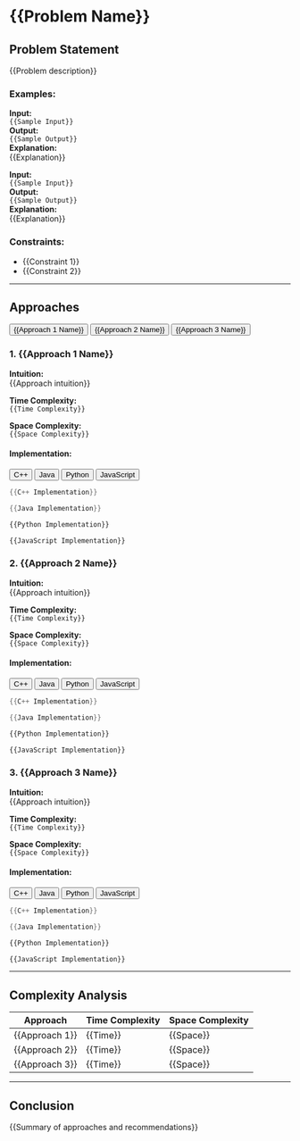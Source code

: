 
# {{Problem Name}}

## Problem Statement
{{Problem description}}

### Examples:
**Input:**  
`{{Sample Input}}`  
**Output:**  
`{{Sample Output}}`  
**Explanation:**  
{{Explanation}}

**Input:**  
`{{Sample Input}}`  
**Output:**  
`{{Sample Output}}`  
**Explanation:**  
{{Explanation}}

### Constraints:
- {{Constraint 1}}
- {{Constraint 2}}

---

## Approaches

<div class="code-switcher">
    <button class="code-btn active" data-method="approach1">{{Approach 1 Name}}</button>
    <button class="code-btn" data-method="approach2">{{Approach 2 Name}}</button>
    <button class="code-btn" data-method="approach3">{{Approach 3 Name}}</button>
</div>

<div class="implementation approach1 active">

### 1. {{Approach 1 Name}}
**Intuition:**  
{{Approach intuition}}

**Time Complexity:**  
`{{Time Complexity}}`

**Space Complexity:**  
`{{Space Complexity}}`

#### Implementation:

<div class="language-switcher">
    <button class="lang-btn active" data-lang="cpp">C++</button>
    <button class="lang-btn" data-lang="java">Java</button>
    <button class="lang-btn" data-lang="python">Python</button>
    <button class="lang-btn" data-lang="javascript">JavaScript</button>
</div>

<div class="code-block cpp active">

```java
{{C++ Implementation}}
```
</div>

<div class="code-block java">

```java
{{Java Implementation}}
```
</div>

<div class="code-block python">

```python
{{Python Implementation}}
```
</div>

<div class="code-block javascript">


```javascript
{{JavaScript Implementation}}
```
</div>

</div>

<div class="implementation approach2">

### 2. {{Approach 2 Name}}
**Intuition:**  
{{Approach intuition}}

**Time Complexity:**  
`{{Time Complexity}}`

**Space Complexity:**  
`{{Space Complexity}}`

#### Implementation:

<div class="language-switcher">
    <button class="lang-btn active" data-lang="cpp">C++</button>
    <button class="lang-btn" data-lang="java">Java</button>
    <button class="lang-btn" data-lang="python">Python</button>
    <button class="lang-btn" data-lang="javascript">JavaScript</button>
</div>

<div class="code-block cpp active">

```java
{{C++ Implementation}}
```
</div>

<div class="code-block java">

```java
{{Java Implementation}}
```
</div>

<div class="code-block python">

```python
{{Python Implementation}}
```
</div>

<div class="code-block javascript">


```javascript
{{JavaScript Implementation}}
```
</div>

</div>

<div class="implementation approach3">

### 3. {{Approach 3 Name}}
**Intuition:**  
{{Approach intuition}}

**Time Complexity:**  
`{{Time Complexity}}`

**Space Complexity:**  
`{{Space Complexity}}`

#### Implementation:

<div class="language-switcher">
    <button class="lang-btn active" data-lang="cpp">C++</button>
    <button class="lang-btn" data-lang="java">Java</button>
    <button class="lang-btn" data-lang="python">Python</button>
    <button class="lang-btn" data-lang="javascript">JavaScript</button>
</div>

<div class="code-block cpp active">


```java
{{C++ Implementation}}
```
</div>

<div class="code-block java">


```java
{{Java Implementation}}
```
</div>

<div class="code-block python">


```python
{{Python Implementation}}
```
</div>

<div class="code-block javascript">



```javascript
{{JavaScript Implementation}}
```
</div>

</div>

---

## Complexity Analysis

| Approach       | Time Complexity | Space Complexity |
|----------------|-----------------|------------------|
| {{Approach 1}} | {{Time}}        | {{Space}}        |
| {{Approach 2}} | {{Time}}        | {{Space}}        |
| {{Approach 3}} | {{Time}}        | {{Space}}        |

---

## Conclusion
{{Summary of approaches and recommendations}}
